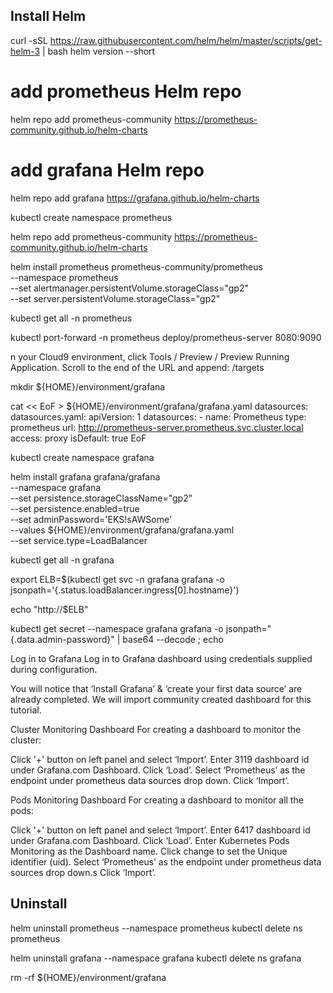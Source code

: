 ## Install Helm
curl -sSL https://raw.githubusercontent.com/helm/helm/master/scripts/get-helm-3 | bash
helm version --short
# add prometheus Helm repo
helm repo add prometheus-community https://prometheus-community.github.io/helm-charts

# add grafana Helm repo
helm repo add grafana https://grafana.github.io/helm-charts

kubectl create namespace prometheus

helm repo add prometheus-community https://prometheus-community.github.io/helm-charts

helm install prometheus prometheus-community/prometheus \
    --namespace prometheus \
    --set alertmanager.persistentVolume.storageClass="gp2" \
    --set server.persistentVolume.storageClass="gp2"

kubectl get all -n prometheus

kubectl port-forward -n prometheus deploy/prometheus-server 8080:9090

n your Cloud9 environment, click Tools / Preview / Preview Running Application. Scroll to the end of the URL and append:
/targets

mkdir ${HOME}/environment/grafana

cat << EoF > ${HOME}/environment/grafana/grafana.yaml
datasources:
  datasources.yaml:
    apiVersion: 1
    datasources:
    - name: Prometheus
      type: prometheus
      url: http://prometheus-server.prometheus.svc.cluster.local
      access: proxy
      isDefault: true
EoF


kubectl create namespace grafana

helm install grafana grafana/grafana \
    --namespace grafana \
    --set persistence.storageClassName="gp2" \
    --set persistence.enabled=true \
    --set adminPassword='EKS!sAWSome' \
    --values ${HOME}/environment/grafana/grafana.yaml \
    --set service.type=LoadBalancer

kubectl get all -n grafana

export ELB=$(kubectl get svc -n grafana grafana -o jsonpath='{.status.loadBalancer.ingress[0].hostname}')

echo "http://$ELB"

kubectl get secret --namespace grafana grafana -o jsonpath="{.data.admin-password}" | base64 --decode ; echo


Log in to Grafana
Log in to Grafana dashboard using credentials supplied during configuration.

You will notice that ‘Install Grafana’ & ‘create your first data source’ are already completed. We will import community created dashboard for this tutorial.

Cluster Monitoring Dashboard
For creating a dashboard to monitor the cluster:

Click '+' button on left panel and select ‘Import’.
Enter 3119 dashboard id under Grafana.com Dashboard.
Click ‘Load’.
Select ‘Prometheus’ as the endpoint under prometheus data sources drop down.
Click ‘Import’.

Pods Monitoring Dashboard
For creating a dashboard to monitor all the pods:

Click '+' button on left panel and select ‘Import’.
Enter 6417 dashboard id under Grafana.com Dashboard.
Click ‘Load’.
Enter Kubernetes Pods Monitoring as the Dashboard name.
Click change to set the Unique identifier (uid).
Select ‘Prometheus’ as the endpoint under prometheus data sources drop down.s
Click ‘Import’.

## Uninstall
helm uninstall prometheus --namespace prometheus
kubectl delete ns prometheus

helm uninstall grafana --namespace grafana
kubectl delete ns grafana

rm -rf ${HOME}/environment/grafana

